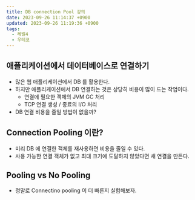 ```yaml
---
title: DB connection Pool 강의
date: 2023-09-26 11:14:37 +0900
updated: 2023-09-26 11:19:36 +0900
tags:
  - 레벨4
  - 우테코
---
```


## 애플리케이션에서 데이터베이스로 연결하기

- 많은 웹 애플리케이션에서 DB 를 활용한다.
- 하지만 애플리케이션에서 DB 연결하는 것은 상당히 비용이 많이 드는 작업이다.  
	- 연결에 필요한 객체의 JVM GC 처리
	- TCP 연결 생성 / 종료의 I/O 처리
- DB 연결 비용을 줄일 방법이 없을까?

## Connection Pooling 이란?

- 미리 DB 에 연결한 객체를 재사용하면 비용을 줄일 수 있다. 
- 사용 가능한 연결 객체가 없고 최대 크기에 도달하지 않았다면 새 연결을 만든다.

## Pooling vs No Pooling

- 정말로 Connectino pooling 이 더 빠른지 실험해보자.